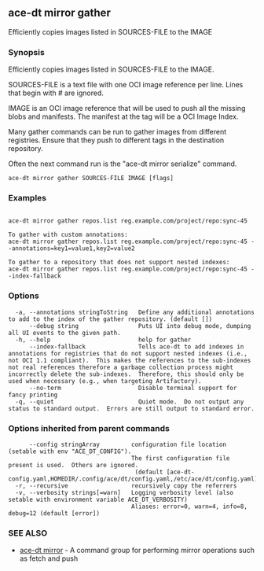 ## ace-dt mirror gather

Efficiently copies images listed in SOURCES-FILE to the IMAGE

### Synopsis

Efficiently copies images listed in SOURCES-FILE to the IMAGE.
		
SOURCES-FILE is a text file with one OCI image reference per line.  Lines that begin with # are ignored.

IMAGE is an OCI image reference that will be used to push all the missing blobs and manifests.
The manifest at the tag will be a OCI Image Index.

Many gather commands can be run to gather images from different registries.  Ensure that they push to different tags in the destination repository.

Often the next command run is the "ace-dt mirror serialize" command.

```
ace-dt mirror gather SOURCES-FILE IMAGE [flags]
```

### Examples

```

ace-dt mirror gather repos.list reg.example.com/project/repo:sync-45

To gather with custom annotations:
ace-dt mirror gather repos.list reg.example.com/project/repo:sync-45 --annotations=key1=value1,key2=value2

To gather to a repository that does not support nested indexes:
ace-dt mirror gather repos.list reg.example.com/project/repo:sync-45 --index-fallback
```

### Options

```
  -a, --annotations stringToString   Define any additional annotations to add to the index of the gather repository. (default [])
      --debug string                 Puts UI into debug mode, dumping all UI events to the given path.
  -h, --help                         help for gather
      --index-fallback               Tells ace-dt to add indexes in annotations for registries that do not support nested indexes (i.e., not OCI 1.1 compliant).  This makes the references to the sub-indexes not real references therefore a garbage collection process might incorrectly delete the sub-indexes.  Therefore, this should only be used when necessary (e.g., when targeting Artifactory).
      --no-term                      Disable terminal support for fancy printing
  -q, --quiet                        Quiet mode.  Do not output any status to standard output.  Errors are still output to standard error.
```

### Options inherited from parent commands

```
      --config stringArray         configuration file location (setable with env "ACE_DT_CONFIG").
                                   The first configuration file present is used.  Others are ignored.
                                    (default [ace-dt-config.yaml,HOMEDIR/.config/ace/dt/config.yaml,/etc/ace/dt/config.yaml])
  -r, --recursive                  recursively copy the referrers
  -v, --verbosity strings[=warn]   Logging verbosity level (also setable with environment variable ACE_DT_VERBOSITY)
                                   Aliases: error=0, warn=4, info=8, debug=12 (default [error])
```

### SEE ALSO

* [ace-dt mirror](ace-dt_mirror.md)	 - A command group for performing mirror operations such as fetch and push


